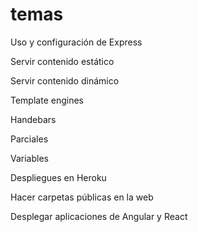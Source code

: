# temas

Uso y configuración de Express

Servir contenido estático

Servir contenido dinámico

Template engines

Handebars

Parciales

Variables

Despliegues en Heroku

Hacer carpetas públicas en la web

Desplegar aplicaciones de Angular y React